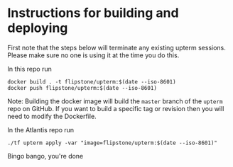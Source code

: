 # Instructions for building and deploying

First note that the steps below will terminate any existing upterm sessions.
Please make sure no one is using it at the time you do this.


In this repo run

```
docker build . -t flipstone/upterm:$(date --iso-8601)
docker push flipstone/upterm:$(date --iso-8601)
```

Note: Building the docker image will build the `master` branch of the `upterm`
repo on GitHub. If you want to build a specific tag or revision then you will
need to modify the Dockerfile.

In the Atlantis repo run

`./tf upterm apply -var "image=flipstone/upterm:$(date --iso-8601)"`

Bingo bango, you're done
